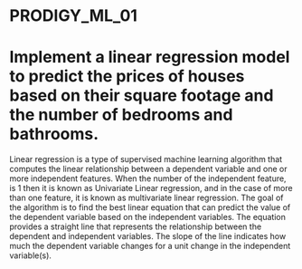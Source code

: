 # PRODIGY_ML_01
# Implement a linear regression model to predict the prices of houses based on their square footage and the number of bedrooms and bathrooms.

Linear regression is a type of supervised machine learning algorithm that computes the linear relationship between a dependent variable and one or more independent features. When the number of the independent feature, is 1 then it is known as Univariate Linear regression, and in the case of more than one feature, it is known as multivariate linear regression. The goal of the algorithm is to find the best linear equation that can predict the value of the dependent variable based on the independent variables. The equation provides a straight line that represents the relationship between the dependent and independent variables. The slope of the line indicates how much the dependent variable changes for a unit change in the independent variable(s).
